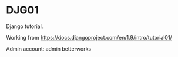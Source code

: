 # DJG01
Django tutorial.

Working from https://docs.djangoproject.com/en/1.9/intro/tutorial01/


Admin account:
admin
betterworks

